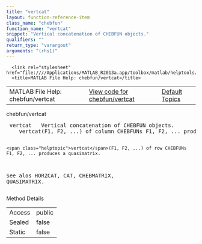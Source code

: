```yaml
---
title: "vertcat"
layout: function-reference-item
class_name: "chebfun"
function_name: "vertcat"
snippet: "Vertical concatenation of CHEBFUN objects."
qualifiers: ""
return_type: "varargout"
arguments: "(rhs1)"
---
```


<html>
   <head>
      <meta http-equiv="Content-Type" content="text/html; charset=utf-8">
   
      <link rel="stylesheet" href="file:////Applications/MATLAB_R2013a.app/toolbox/matlab/helptools/private/helpwin.css">
      <title>MATLAB File Help: chebfun/vertcat</title>
   </head>
   <body>
      <!--Single-page help-->
      <table border="0" cellspacing="0" width="100%">
         <tr class="subheader">
            <td class="headertitle">MATLAB File Help: chebfun/vertcat</td>
            <td class="subheader-left"><a href="matlab:edit chebfun/vertcat">View code for chebfun/vertcat</a></td>
            <td class="subheader-right"><a href="matlab:helpwin">Default Topics</a></td>
         </tr>
      </table>
      <div class="title">chebfun/vertcat</div>
      <div class="helptext"><pre><!--helptext --> <span class="helptopic">vertcat</span>   Vertical concatenation of CHEBFUN objects.
    <span class="helptopic">vertcat</span>(F1, F2, ...) of column CHEBFUNs F1, F2, ... produces a CHEBMATRIX.
 
    <span class="helptopic">vertcat</span>(F1, F2, ...) of row CHEBFUNs F1, F2, ... produces a quasimatrix.
 
  See alos HORZCAT, CAT, CHEBMATRIX, QUASIMATRIX.</pre></div><!--after help -->
      <!--Method-->
      <div class="sectiontitle">Method Details</div>
      <table class="class-details">
         <tr>
            <td class="class-detail-label">Access</td>
            <td>public</td>
         </tr>
         <tr>
            <td class="class-detail-label">Sealed</td>
            <td>false</td>
         </tr>
         <tr>
            <td class="class-detail-label">Static</td>
            <td>false</td>
         </tr>
      </table>
   </body>
</html>
